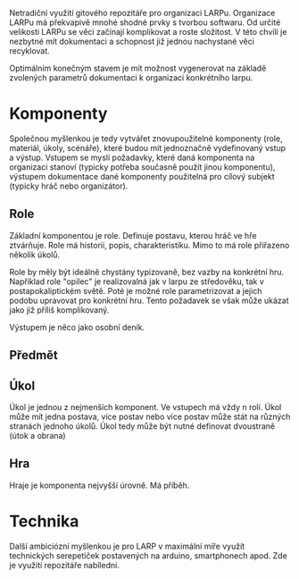 ﻿Netradiční využití gitového repozitáře pro organizaci LARPu. Organizace LARPu má překvapivě mnohé 
shodné prvky s tvorbou softwaru. Od určité velikosti LARPu se věci začínají komplikovat a roste složitost. 
V této chvíli je nezbytné mít dokumentaci a schopnost již jednou nachystané věci recyklovat. 

Optimálním konečným stavem je mít možnost vygenerovat na základě zvolených parametrů dokumentaci k organizaci
konkrétního larpu.


# Komponenty
Společnou myšlenkou je tedy vytvářet znovupoužitelné komponenty (role, materiál, úkoly, scénáře), které 
budou mít jednoznačně vydefinovaný vstup a výstup. Vstupem se myslí požadavky, které daná komponenta
na organizaci stanoví (typicky potřeba současně použít jinou komponentu), výstupem dokumentace dané komponenty
použitelná pro cílový subjekt (typicky hráč nebo organizátor).

## Role 
Základní komponentou je role. Definuje postavu, kterou hráč ve hře ztvárňuje. Role 
má historii, popis, charakteristiku. Mimo to má role přiřazeno několik úkolů.

Role by měly být ideálně chystány typizovaně, bez vazby na konkrétní hru. Například role
"opilec" je realizovalná jak v larpu ze středověku, tak v postapokaliptickém světě. Poté je 
možné role parametrizovat a jejich podobu upravovat pro konkrétní hru. Tento požadavek se však 
může ukázat jako již příliš komplikovaný.  

Výstupem je něco jako osobní deník. 

## Předmět

## Úkol

Úkol je jednou z nejmenších komponent. Ve vstupech má vždy n rolí. Úkol může mít jedna postava, více 
postav nebo více postav může stát na různých stranách jednoho úkolů. Úkol tedy může být 
nutné definovat dvoustraně (útok a obrana)

## Hra
Hraje je komponenta nejvyšší úrovně. Má příběh. 

# Technika

Další ambiciózní myšlenkou je pro LARP v maximální míře využít technických serepetiček
postavených na arduino, smartphonech apod. Zde je využití repozitáře nabíledni. 

